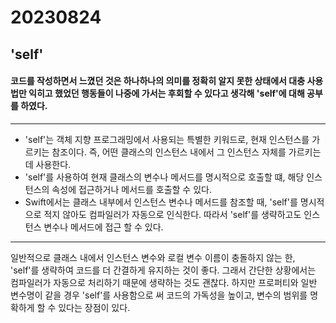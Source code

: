 # 20230824
## 'self'
#### 코드를 작성하면서 느꼈던 것은 하나하나의 의미를 정확히 알지 못한 상태에서 대충 사용법만 익히고 했었던 행동들이 나중에 가서는 후회할 수 있다고 생각해 'self'에 대해 공부를 하였다.
----
- 'self'는 객체 지향 프로그래밍에서 사용되는 특별한 키워드로, 현재 인스턴스를 가르키는 참조이다. 즉, 어떤 클래스의 인스턴스 내에서 그 인스턴스 자체를 가르키는 데 사용한다.
- 'self'를 사용하여 현재 클래스의 변수나 메서드를 명시적으로 호출할 떄, 해당 인스턴스의 속성에 접근하거나 메서드를 호출할 수 있다.
- Swift에서는 클래스 내부에서 인스턴스 변수나 메서드를 참조할 때, 'self'를 명시적으로 적지 않아도 컴파일러가 자동으로 인식한다. 따라서 'self'를 생략하고도 인스턴스 변수나 메서드에 접근 할 수 있다.
---
일반적으로 클래스 내에서 인스턴스 변수와 로컬 변수 이름이 충돌하지 않는 한, 'self'를 생략하여 코드를 더 간결하게 유지하는 것이 좋다. 그래서 간단한 상황에서는 컴파일러가 자동으로 처리하기 때문에 생략하는 것도 괜찮다. 하지만 프로퍼티와 일반 변수명이 같을 경우 'self'를 사용함으로 써 코드의 가독성을 높이고, 변수의 범위를 명확하게 할 수 있다는 장점이 있다. 
